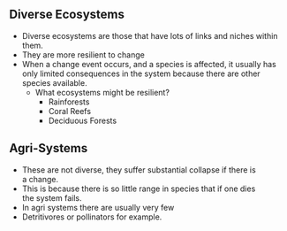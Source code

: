 ## Diverse Ecosystems
- Diverse ecosystems are those that have lots of links and niches within them.
- They are more resilient to change
- When a change event occurs, and a species is affected, it usually has only limited consequences in the system because there are other species available. ​
	- What ecosystems might be resilient?​
		- Rainforests​
		- Coral Reefs​
		- Deciduous Forests
## Agri-Systems
- These are not diverse, they suffer substantial collapse if there is a change. ​
- This is because there is so little range in species that if one dies the system fails. ​
- In agri systems there are usually very few ​
- Detritivores or pollinators for example.
